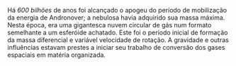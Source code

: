 ﻿Há *600 bilhões* de anos foi alcançado o apogeu do período de mobilização da energia de Andronover; a nebulosa havia adquirido sua massa máxima. Nesta época, era uma gigantesca nuvem circular de gás num formato semelhante a um esferóide achatado. Este foi o período inicial de formação da massa diferencial e variável velocidade de rotação. A gravidade e outras influências estavam prestes a iniciar seu trabalho de conversão dos gases espaciais em matéria organizada.